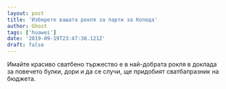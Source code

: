 ```yaml
---
layout: post
title: 'Изберете вашата рокля за парти за Коледа'
author: Ghost
tags: ['huawei']
date: '2019-09-19T23:47:38.121Z'
draft: false
---
```


Имайте красиво сватбено тържество е в най-добрата рокля в доклада  за повечето булки, дори и да се случи, ще придобият сватбапразник на бюджета.
